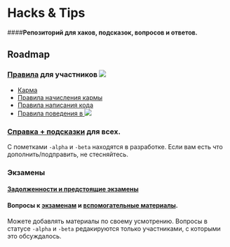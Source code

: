# Hacks & Tips
####**Репозиторий для хаков, подсказок, вопросов и ответов.**

## Roadmap

### [Правила](rules) для участников ![](https://avatars0.githubusercontent.com/u/6559911?s=20)

 - [Карма](rules/KARMA.md)
 - [Правила начисления кармы](rules/KARMA-RULES.md)
 - [Правила написания кода](rules/CODING-RULES.md)
 - [Правила поведения в ![](https://avatars0.githubusercontent.com/u/6559911?s=20)](rules/RULES.md)
 
### [Справка + подсказки](cheatsheets) для всех. 



С пометками `-alpha` и `-beta` находятся в разработке. Если вам есть что дополнить/подправить, не стесняйтесь.


### Экзамены

#### [Задолженности и предстоящие экзамены](exams/readme.md)



#### Вопросы к [экзаменам](exams/questions.md)  и [вспомогательные материалы](exams).



Можете добавлять материалы по своему усмотрению. Вопросы в статусе `-alpha` и `-beta` редакируются только участниками, с которыми это обсуждалось.


